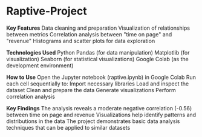 # Raptive-Project

**Key Features**
Data cleaning and preparation
Visualization of relationships between metrics
Correlation analysis between "time on page" and "revenue"
Histograms and scatter plots for data exploration

**Technologies Used**
Python
Pandas (for data manipulation)
Matplotlib (for visualization)
Seaborn (for statistical visualizations)
Google Colab (as the development environment)

**How to Use**
Open the Jupyter notebook (raptive.ipynb) in Google Colab
Run each cell sequentially to:
Import necessary libraries
Load and inspect the dataset
Clean and prepare the data
Generate visualizations
Perform correlation analysis

**Key Findings**
The analysis reveals a moderate negative correlation (-0.56) between time on page and revenue
Visualizations help identify patterns and distributions in the data
The project demonstrates basic data analysis techniques that can be applied to similar datasets

